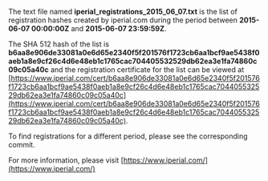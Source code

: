 The text file named **iperial_registrations_2015_06_07.txt** is the list of registration hashes created by iperial.com during the period between **2015-06-07 00:00:00Z** and **2015-06-07 23:59:59Z**.

The SHA 512 hash of the list is **b6aa8e906de33081a0e6d65e2340f5f201576f1723cb6aa1bcf9ae5438f0aeb1a8e9cf26c4d6e48eb1c1765cac704405532529db62ea3e1fa74860c09c05a40c** and the registration certificate for the list can be viewed at [https://www.iperial.com/cert/b6aa8e906de33081a0e6d65e2340f5f201576f1723cb6aa1bcf9ae5438f0aeb1a8e9cf26c4d6e48eb1c1765cac704405532529db62ea3e1fa74860c09c05a40c](https://www.iperial.com/cert/b6aa8e906de33081a0e6d65e2340f5f201576f1723cb6aa1bcf9ae5438f0aeb1a8e9cf26c4d6e48eb1c1765cac704405532529db62ea3e1fa74860c09c05a40c).

To find registrations for a different period, please see the corresponding commit.

For more information, please visit [https://www.iperial.com/](https://www.iperial.com/)
